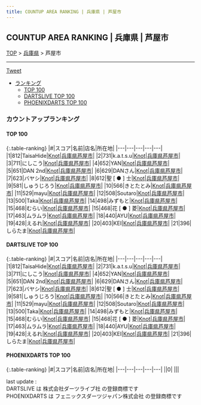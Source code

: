 ```yaml
---
title: COUNTUP AREA RANKING | 兵庫県 | 芦屋市
---
```

## COUNTUP AREA RANKING | 兵庫県 | 芦屋市

[TOP](/darts/rank/) > [兵庫県](/darts/rank/兵庫県/) > 芦屋市

___

<a href="https://twitter.com/share?ref_src=twsrc%5Etfw" data-text="COUNTUP AREA RANKING | 兵庫県芦屋市" class="twitter-share-button" data-hashtags="DARTSLIVE,PHOENIXDARTS,darts,ダーツ" data-show-count="false">Tweet</a>

* [ランキング](#カウントアップランキング)
    * [TOP 100](#top-100)
    * [DARTSLIVE TOP 100](#dartslive-top-100)
    * [PHOENIXDARTS TOP 100](#phoenixdarts-top-100)

### カウントアップランキング

#### TOP 100



{:.table-ranking}
|#|スコア|名前|店名|所在地|
|---|---|---|---|---|
|1|812|<span class="rank-name-dl">TaisaHide</span>|<a href="https://search.dartslive.com/jp/shop/152529aa9ce888430d9b047a20a7ba1e">Knot</a>|<a href="/darts/rank/兵庫県/芦屋市">兵庫県芦屋市</a>|
|2|731|<span class="rank-name-dl">k.a.t.s.u</span>|<a href="https://search.dartslive.com/jp/shop/152529aa9ce888430d9b047a20a7ba1e">Knot</a>|<a href="/darts/rank/兵庫県/芦屋市">兵庫県芦屋市</a>|
|3|711|<span class="rank-name-dl">にしこう</span>|<a href="https://search.dartslive.com/jp/shop/152529aa9ce888430d9b047a20a7ba1e">Knot</a>|<a href="/darts/rank/兵庫県/芦屋市">兵庫県芦屋市</a>|
|4|652|<span class="rank-name-dl">YAN</span>|<a href="https://search.dartslive.com/jp/shop/152529aa9ce888430d9b047a20a7ba1e">Knot</a>|<a href="/darts/rank/兵庫県/芦屋市">兵庫県芦屋市</a>|
|5|651|<span class="rank-name-dl">DAN 2nd</span>|<a href="https://search.dartslive.com/jp/shop/152529aa9ce888430d9b047a20a7ba1e">Knot</a>|<a href="/darts/rank/兵庫県/芦屋市">兵庫県芦屋市</a>|
|6|629|<span class="rank-name-dl">DANさん</span>|<a href="https://search.dartslive.com/jp/shop/152529aa9ce888430d9b047a20a7ba1e">Knot</a>|<a href="/darts/rank/兵庫県/芦屋市">兵庫県芦屋市</a>|
|7|623|<span class="rank-name-dl">バヤシ</span>|<a href="https://search.dartslive.com/jp/shop/152529aa9ce888430d9b047a20a7ba1e">Knot</a>|<a href="/darts/rank/兵庫県/芦屋市">兵庫県芦屋市</a>|
|8|612|<span class="rank-name-dl">聖 [ ● ] 士</span>|<a href="https://search.dartslive.com/jp/shop/152529aa9ce888430d9b047a20a7ba1e">Knot</a>|<a href="/darts/rank/兵庫県/芦屋市">兵庫県芦屋市</a>|
|9|581|<span class="rank-name-dl">しゅうじろう</span>|<a href="https://search.dartslive.com/jp/shop/152529aa9ce888430d9b047a20a7ba1e">Knot</a>|<a href="/darts/rank/兵庫県/芦屋市">兵庫県芦屋市</a>|
|10|566|<span class="rank-name-dl">きとたとみ</span>|<a href="https://search.dartslive.com/jp/shop/152529aa9ce888430d9b047a20a7ba1e">Knot</a>|<a href="/darts/rank/兵庫県/芦屋市">兵庫県芦屋市</a>|
|11|529|<span class="rank-name-dl">mayu</span>|<a href="https://search.dartslive.com/jp/shop/152529aa9ce888430d9b047a20a7ba1e">Knot</a>|<a href="/darts/rank/兵庫県/芦屋市">兵庫県芦屋市</a>|
|12|508|<span class="rank-name-dl">Soutaro</span>|<a href="https://search.dartslive.com/jp/shop/152529aa9ce888430d9b047a20a7ba1e">Knot</a>|<a href="/darts/rank/兵庫県/芦屋市">兵庫県芦屋市</a>|
|13|500|<span class="rank-name-dl">Taka</span>|<a href="https://search.dartslive.com/jp/shop/152529aa9ce888430d9b047a20a7ba1e">Knot</a>|<a href="/darts/rank/兵庫県/芦屋市">兵庫県芦屋市</a>|
|14|498|<span class="rank-name-dl">みずもと</span>|<a href="https://search.dartslive.com/jp/shop/152529aa9ce888430d9b047a20a7ba1e">Knot</a>|<a href="/darts/rank/兵庫県/芦屋市">兵庫県芦屋市</a>|
|15|468|<span class="rank-name-dl">むらい</span>|<a href="https://search.dartslive.com/jp/shop/152529aa9ce888430d9b047a20a7ba1e">Knot</a>|<a href="/darts/rank/兵庫県/芦屋市">兵庫県芦屋市</a>|
|15|468|<span class="rank-name-dl">花 [ ● ] 菱</span>|<a href="https://search.dartslive.com/jp/shop/152529aa9ce888430d9b047a20a7ba1e">Knot</a>|<a href="/darts/rank/兵庫県/芦屋市">兵庫県芦屋市</a>|
|17|463|<span class="rank-name-dl">ムラムラ</span>|<a href="https://search.dartslive.com/jp/shop/152529aa9ce888430d9b047a20a7ba1e">Knot</a>|<a href="/darts/rank/兵庫県/芦屋市">兵庫県芦屋市</a>|
|18|440|<span class="rank-name-dl">AYU</span>|<a href="https://search.dartslive.com/jp/shop/152529aa9ce888430d9b047a20a7ba1e">Knot</a>|<a href="/darts/rank/兵庫県/芦屋市">兵庫県芦屋市</a>|
|19|428|<span class="rank-name-dl">えるれ</span>|<a href="https://search.dartslive.com/jp/shop/152529aa9ce888430d9b047a20a7ba1e">Knot</a>|<a href="/darts/rank/兵庫県/芦屋市">兵庫県芦屋市</a>|
|20|403|<span class="rank-name-dl">KEI</span>|<a href="https://search.dartslive.com/jp/shop/152529aa9ce888430d9b047a20a7ba1e">Knot</a>|<a href="/darts/rank/兵庫県/芦屋市">兵庫県芦屋市</a>|
|21|396|<span class="rank-name-dl">しらたま</span>|<a href="https://search.dartslive.com/jp/shop/152529aa9ce888430d9b047a20a7ba1e">Knot</a>|<a href="/darts/rank/兵庫県/芦屋市">兵庫県芦屋市</a>|


#### DARTSLIVE TOP 100



{:.table-ranking}
|#|スコア|名前|店名|所在地|
|---|---|---|---|---|
|1|812|<span class="rank-name-dl">TaisaHide</span>|<a href="https://search.dartslive.com/jp/shop/152529aa9ce888430d9b047a20a7ba1e">Knot</a>|<a href="/darts/rank/兵庫県/芦屋市">兵庫県芦屋市</a>|
|2|731|<span class="rank-name-dl">k.a.t.s.u</span>|<a href="https://search.dartslive.com/jp/shop/152529aa9ce888430d9b047a20a7ba1e">Knot</a>|<a href="/darts/rank/兵庫県/芦屋市">兵庫県芦屋市</a>|
|3|711|<span class="rank-name-dl">にしこう</span>|<a href="https://search.dartslive.com/jp/shop/152529aa9ce888430d9b047a20a7ba1e">Knot</a>|<a href="/darts/rank/兵庫県/芦屋市">兵庫県芦屋市</a>|
|4|652|<span class="rank-name-dl">YAN</span>|<a href="https://search.dartslive.com/jp/shop/152529aa9ce888430d9b047a20a7ba1e">Knot</a>|<a href="/darts/rank/兵庫県/芦屋市">兵庫県芦屋市</a>|
|5|651|<span class="rank-name-dl">DAN 2nd</span>|<a href="https://search.dartslive.com/jp/shop/152529aa9ce888430d9b047a20a7ba1e">Knot</a>|<a href="/darts/rank/兵庫県/芦屋市">兵庫県芦屋市</a>|
|6|629|<span class="rank-name-dl">DANさん</span>|<a href="https://search.dartslive.com/jp/shop/152529aa9ce888430d9b047a20a7ba1e">Knot</a>|<a href="/darts/rank/兵庫県/芦屋市">兵庫県芦屋市</a>|
|7|623|<span class="rank-name-dl">バヤシ</span>|<a href="https://search.dartslive.com/jp/shop/152529aa9ce888430d9b047a20a7ba1e">Knot</a>|<a href="/darts/rank/兵庫県/芦屋市">兵庫県芦屋市</a>|
|8|612|<span class="rank-name-dl">聖 [ ● ] 士</span>|<a href="https://search.dartslive.com/jp/shop/152529aa9ce888430d9b047a20a7ba1e">Knot</a>|<a href="/darts/rank/兵庫県/芦屋市">兵庫県芦屋市</a>|
|9|581|<span class="rank-name-dl">しゅうじろう</span>|<a href="https://search.dartslive.com/jp/shop/152529aa9ce888430d9b047a20a7ba1e">Knot</a>|<a href="/darts/rank/兵庫県/芦屋市">兵庫県芦屋市</a>|
|10|566|<span class="rank-name-dl">きとたとみ</span>|<a href="https://search.dartslive.com/jp/shop/152529aa9ce888430d9b047a20a7ba1e">Knot</a>|<a href="/darts/rank/兵庫県/芦屋市">兵庫県芦屋市</a>|
|11|529|<span class="rank-name-dl">mayu</span>|<a href="https://search.dartslive.com/jp/shop/152529aa9ce888430d9b047a20a7ba1e">Knot</a>|<a href="/darts/rank/兵庫県/芦屋市">兵庫県芦屋市</a>|
|12|508|<span class="rank-name-dl">Soutaro</span>|<a href="https://search.dartslive.com/jp/shop/152529aa9ce888430d9b047a20a7ba1e">Knot</a>|<a href="/darts/rank/兵庫県/芦屋市">兵庫県芦屋市</a>|
|13|500|<span class="rank-name-dl">Taka</span>|<a href="https://search.dartslive.com/jp/shop/152529aa9ce888430d9b047a20a7ba1e">Knot</a>|<a href="/darts/rank/兵庫県/芦屋市">兵庫県芦屋市</a>|
|14|498|<span class="rank-name-dl">みずもと</span>|<a href="https://search.dartslive.com/jp/shop/152529aa9ce888430d9b047a20a7ba1e">Knot</a>|<a href="/darts/rank/兵庫県/芦屋市">兵庫県芦屋市</a>|
|15|468|<span class="rank-name-dl">むらい</span>|<a href="https://search.dartslive.com/jp/shop/152529aa9ce888430d9b047a20a7ba1e">Knot</a>|<a href="/darts/rank/兵庫県/芦屋市">兵庫県芦屋市</a>|
|15|468|<span class="rank-name-dl">花 [ ● ] 菱</span>|<a href="https://search.dartslive.com/jp/shop/152529aa9ce888430d9b047a20a7ba1e">Knot</a>|<a href="/darts/rank/兵庫県/芦屋市">兵庫県芦屋市</a>|
|17|463|<span class="rank-name-dl">ムラムラ</span>|<a href="https://search.dartslive.com/jp/shop/152529aa9ce888430d9b047a20a7ba1e">Knot</a>|<a href="/darts/rank/兵庫県/芦屋市">兵庫県芦屋市</a>|
|18|440|<span class="rank-name-dl">AYU</span>|<a href="https://search.dartslive.com/jp/shop/152529aa9ce888430d9b047a20a7ba1e">Knot</a>|<a href="/darts/rank/兵庫県/芦屋市">兵庫県芦屋市</a>|
|19|428|<span class="rank-name-dl">えるれ</span>|<a href="https://search.dartslive.com/jp/shop/152529aa9ce888430d9b047a20a7ba1e">Knot</a>|<a href="/darts/rank/兵庫県/芦屋市">兵庫県芦屋市</a>|
|20|403|<span class="rank-name-dl">KEI</span>|<a href="https://search.dartslive.com/jp/shop/152529aa9ce888430d9b047a20a7ba1e">Knot</a>|<a href="/darts/rank/兵庫県/芦屋市">兵庫県芦屋市</a>|
|21|396|<span class="rank-name-dl">しらたま</span>|<a href="https://search.dartslive.com/jp/shop/152529aa9ce888430d9b047a20a7ba1e">Knot</a>|<a href="/darts/rank/兵庫県/芦屋市">兵庫県芦屋市</a>|


#### PHOENIXDARTS TOP 100



{:.table-ranking}
|#|スコア|名前|店名|所在地|
|---|---|---|---|---|
||0|<span class="rank-name-dl"> </span>|<a href=""></a>|<a href="/darts/rank//"></a>|


<div class="footer border-top border-gray-light mt-5 pt-3 text-right text-gray">
    last update : <span style="font-weight: italic" id="foot_last_modified"></span><br />
    DARTSLIVE は 株式会社ダーツライブ社 の登録商標です<br />
    PHOENIXDARTS は フェニックスダーツジャパン株式会社 の登録商標です<br />
</div>

<script src="https://cdnjs.cloudflare.com/ajax/libs/jquery.tablesorter/2.31.3/js/jquery.tablesorter.min.js" integrity="sha512-qzgd5cYSZcosqpzpn7zF2ZId8f/8CHmFKZ8j7mU4OUXTNRd5g+ZHBPsgKEwoqxCtdQvExE5LprwwPAgoicguNg==" crossorigin="anonymous" referrerpolicy="no-referrer"></script>
<link rel="stylesheet" href="https://cdnjs.cloudflare.com/ajax/libs/jquery.tablesorter/2.31.3/css/theme.default.min.css" integrity="sha512-wghhOJkjQX0Lh3NSWvNKeZ0ZpNn+SPVXX1Qyc9OCaogADktxrBiBdKGDoqVUOyhStvMBmJQ8ZdMHiR3wuEq8+w==" crossorigin="anonymous" referrerpolicy="no-referrer" />
<script>
$(function() {
    $(".table-ranking").tablesorter({sortList:[[0, 0]]});
    $("#foot_last_modified").text(formatDate(new Date(document.lastModified), 'yyyy-MM-dd HH:mm:ss'));
});
</script>

<script async src="https://platform.twitter.com/widgets.js" charset="utf-8"></script>